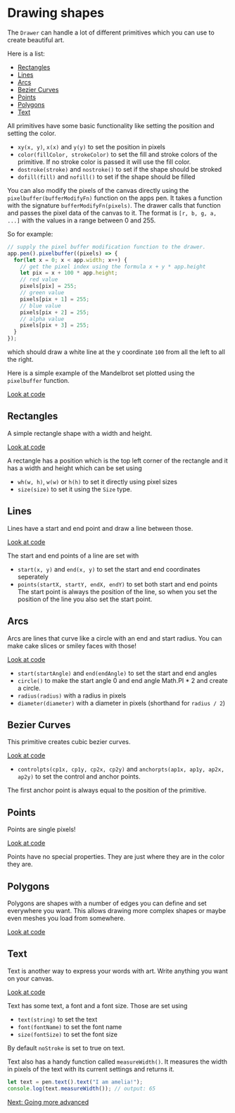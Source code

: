 # Drawing shapes
The `Drawer` can handle a lot of different primitives which
you can use to create beautiful art.

Here is a list:
- [Rectangles](#rectangles)
- [Lines](#lines)
- [Arcs](#arcs)
- [Bezier Curves](#bezier-curves)
- [Points](#points)
- [Polygons](#polygons)
- [Text](#text)

All primitives have some basic functionality like setting the
position and setting the color.
- `xy(x, y)`, `x(x)` and `y(y)` to set the position in pixels
- `color(fillColor, strokeColor)` to set the fill and stroke colors
of the primitive. If no stroke color is passed it will use the fill
color.
- `dostroke(stroke)` and `nostroke()` to set if the shape should be stroked
- `dofill(fill)` and `nofill()` to set if the shape should be filled

You can also modify the pixels of the canvas directly using the
`pixelbuffer(bufferModifyFn)` function on the apps pen.
It takes a function with the signature `bufferModifyFn(pixels)`.
The drawer calls that function and passes the pixel data of the canvas
to it. The format is `[r, b, g, a, ...]` with the values in a range
between 0 and 255.

So for example:
```js
// supply the pixel buffer modification function to the drawer.
app.pen().pixelbuffer((pixels) => {
  for(let x = 0; x < app.width; x++) {
    // get the pixel index using the formula x + y * app.height
    let pix = x + 100 * app.height;
    // red value
    pixels[pix] = 255;
    // green value
    pixels[pix + 1] = 255;
    // blue value
    pixels[pix + 2] = 255;
    // alpha value
    pixels[pix + 3] = 255;
  }
});
```
which should draw a white line at the y coordinate `100` from all the
left to all the right.

Here is a simple example of the Mandelbrot set plotted using the
`pixelbuffer` function.

<div class="cc"><div class="example" id="shpbmb-ex">
    <a target="_blank" class="sclink" href="../editor/?source=../guide/sketches/shapes-pb-mandelbrot.mjs">Look at code</a>
</div></div>

## Rectangles
A simple rectangle shape with a width and height.

<div class="cc"><div class="example" id="shrect-ex">
    <a target="_blank" class="sclink" href="../editor/?source=../guide/sketches/shapes-rect.mjs">Look at code</a>
</div></div>

A rectangle has a position which is the top left corner of the
rectangle and it has a width and height which can be set using
- `wh(w, h)`, `w(w)` or `h(h)` to set it directly using pixel sizes
- `size(size)` to set it using the `Size` type.

## Lines
Lines have a start and end point and draw a line between those.

<div class="cc"><div class="example" id="shline-ex">
    <a target="_blank" class="sclink" href="../editor/?source=../guide/sketches/shapes-line.mjs">Look at code</a>
</div></div>

The start and end points of a line are set with
- `start(x, y)` and `end(x, y)` to set the start and end coordinates seperately
- `points(startX, startY, endX, endY)` to set both start and end points
The start point is always the position of the line, so when you set the
position of the line you also set the start point.

## Arcs
Arcs are lines that curve like a circle with an end and start radius.
You can make cake slices or smiley faces with those!

<div class="cc"><div class="example" id="sharc-ex">
    <a target="_blank" class="sclink" href="../editor/?source=../guide/sketches/shapes-arc.mjs">Look at code</a>
</div></div>

- `start(startAngle)` and `end(endAngle)` to set the start and end angles
- `circle()` to make the start angle 0 and end angle Math.PI * 2 and create a circle.
- `radius(radius)` with a radius in pixels
- `diameter(diameter)` with a diameter in pixels (shorthand for `radius / 2`)

## Bezier Curves
This primitive creates cubic bezier curves.

<div class="cc"><div class="example" id="shbz-ex">
    <a target="_blank" class="sclink" href="../editor/?source=../guide/sketches/shapes-bezier.mjs">Look at code</a>
</div></div>

- `controlpts(cp1x, cp1y, cp2x, cp2y)` and `anchorpts(ap1x, ap1y, ap2x, ap2y)` to set the control and anchor points.

The first anchor point is always equal to the position of the primitive.

## Points
Points are single pixels!

<div class="cc"><div class="example" id="shpts-ex">
    <a target="_blank" class="sclink" href="../editor/?source=../guide/sketches/shapes-pts.mjs">Look at code</a>
</div></div>

Points have no special properties. They are just where they are in the color they are.

## Polygons
Polygons are shapes with a number of edges you can define and set
everywhere you want. This allows drawing more complex shapes or maybe
even meshes you load from somewhere.

<div class="cc"><div class="example" id="shpoly-ex">
    <a target="_blank" class="sclink" href="../editor/?source=../guide/sketches/shapes-poly.mjs">Look at code</a>
</div></div>

## Text
Text is another way to express your words with art. Write anything
you want on your canvas.

<div class="cc"><div class="example" id="shtext-ex">
    <a target="_blank" class="sclink" href="../editor/?source=../guide/sketches/shapes-text.mjs">Look at code</a>
</div></div>

Text has some text, a font and a font size. Those are set using
- `text(string)` to set the text
- `font(fontName)` to set the font name
- `size(fontSize)` to set the font size

By default `noStroke` is set to true on text.

Text also has a handy function called `measureWidth()`. It measures the width in pixels of the text with its
current settings and returns it.
```js
let text = pen.text().text("I am amelia!");
console.log(text.measureWidth()); // output: 65
```

[Next: Going more advanced](./03-goingmoreadvanced.html)